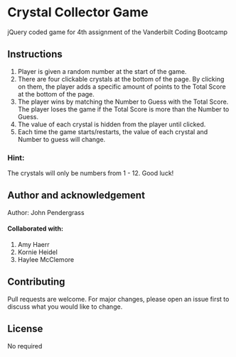 # Crystal Collector Game
jQuery coded game for 4th assignment of the Vanderbilt Coding Bootcamp

## Instructions
1. Player is given a random number at the start of the game. 
2. There are four clickable crystals at the bottom of the page. By clicking on them, the player adds a specific amount of points to the Total Score at the bottom of the page. 
3. The player wins by matching the Number to Guess with the Total Score. The player loses the game if the Total Score is more than the Number to Guess. 
4. The value of each crystal is hidden from the player until clicked. 
5. Each time the game starts/restarts, the value of each crystal and Number to guess will change. 

### Hint: 
The crystals will only be numbers from 1 - 12. Good luck!

## Author and acknowledgement
Author: John Pendergrass

#### Collaborated with: 
1. Amy Haerr
2. Kornie Heidel
3. Haylee McClemore

## Contributing
Pull requests are welcome. For major changes, please open an issue first to discuss what you would like to change. 

## License
No required
